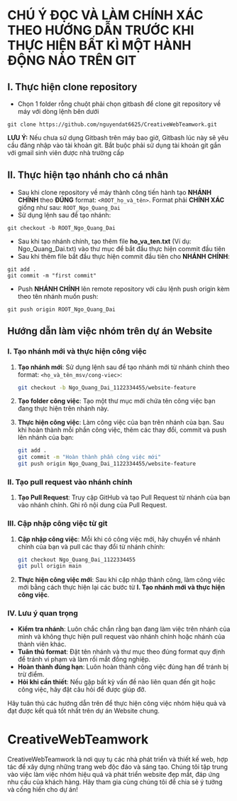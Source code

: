 # **CHÚ Ý ĐỌC VÀ LÀM CHÍNH XÁC THEO HƯỚNG DẪN TRƯỚC KHI THỰC HIỆN BẤT KÌ MỘT HÀNH ĐỘNG NÀO TRÊN GIT**

## I. Thực hiện clone repository

- Chọn 1 folder rỗng chuột phải chọn gitbash để clone git repository về máy với dòng lệnh bên dưới

```
git clone https://github.com/nguyendat6625/CreativeWebTeamwork.git
```

**LƯU Ý:** Nếu chưa sử dụng Gitbash trên máy bao giờ, Gitbash lúc này sẽ yêu cầu đăng nhập vào tài khoản git. Bắt buộc phải sử dụng tài khoản git gắn với gmail sinh viên được nhà trường cấp

## II. Thực hiện tạo nhánh cho cá nhân

- Sau khi clone repository về máy thành công tiến hành tạo **NHÁNH CHÍNH** theo **ĐÚNG** format: `<ROOT_họ_và_tên>`. Format phải **CHÍNH XÁC** giống như sau: `ROOT_Ngo_Quang_Dai`
- Sử dụng lệnh sau để tạo nhánh:

```
git checkout -b ROOT_Ngo_Quang_Dai
```
- Sau khi tạo nhánh chính, tạo thêm file **ho_va_ten.txt** (Ví dụ: Ngo_Quang_Dai.txt) vào thư mục để bắt đầu thực hiện commit đầu tiên
- Sau khi thêm file bắt đầu thực hiện commit đầu tiên cho **NHÁNH CHÍNH**:

```
git add .
git commit -m "first commit"

```

- Push **NHÁNH CHÍNH** lên remote repository với câu lệnh push origin kèm theo tên nhánh muốn push:

```
git push origin ROOT_Ngo_Quang_Dai
```
## Hướng dẫn làm việc nhóm trên dự án Website

### I. Tạo nhánh mới và thực hiện công việc

1. **Tạo nhánh mới**: Sử dụng lệnh sau để tạo nhánh mới từ nhánh chính theo format: `<họ_và_tên_msv/cong-viec>`:

    ```bash
    git checkout -b Ngo_Quang_Dai_1122334455/website-feature
    ```

2. **Tạo folder công việc**: Tạo một thư mục mới chứa tên công việc bạn đang thực hiện trên nhánh này.

3. **Thực hiện công việc**: Làm công việc của bạn trên nhánh của bạn. Sau khi hoàn thành mỗi phần công việc, thêm các thay đổi, commit và push lên nhánh của bạn:

    ```bash
    git add .
    git commit -m "Hoàn thành phần công việc mới"
    git push origin Ngo_Quang_Dai_1122334455/website-feature
    ```

### II. Tạo pull request vào nhánh chính

1. **Tạo Pull Request**: Truy cập GitHub và tạo Pull Request từ nhánh của bạn vào nhánh chính. Ghi rõ nội dung của Pull Request.

### III. Cập nhập công việc từ git

1. **Cập nhập công việc**: Mỗi khi có công việc mới, hãy chuyển về nhánh chính của bạn và pull các thay đổi từ nhánh chính:

    ```bash
    git checkout Ngo_Quang_Dai_1122334455
    git pull origin main
    ```

2. **Thực hiện công việc mới**: Sau khi cập nhập thành công, làm công việc mới bằng cách thực hiện lại các bước từ **I. Tạo nhánh mới và thực hiện công việc**.

### IV. Lưu ý quan trọng

- **Kiểm tra nhánh**: Luôn chắc chắn rằng bạn đang làm việc trên nhánh của mình và không thực hiện pull request vào nhánh chính hoặc nhánh của thành viên khác.
- **Tuân thủ format**: Đặt tên nhánh và thư mục theo đúng format quy định để tránh vi phạm và làm rối mắt đồng nghiệp.
- **Hoàn thành đúng hạn**: Luôn hoàn thành công việc đúng hạn để tránh bị trừ điểm.
- **Hỏi khi cần thiết**: Nếu gặp bất kỳ vấn đề nào liên quan đến git hoặc công việc, hãy đặt câu hỏi để được giúp đỡ.

Hãy tuân thủ các hướng dẫn trên để thực hiện công việc nhóm hiệu quả và đạt được kết quả tốt nhất trên dự án Website chung.
# CreativeWebTeamwork
CreativeWebTeamwork là nơi quy tụ các nhà phát triển và thiết kế web, hợp tác để xây dựng những trang web độc đáo và sáng tạo. Chúng tôi tập trung vào việc làm việc nhóm hiệu quả và phát triển website đẹp mắt, đáp ứng nhu cầu của khách hàng. Hãy tham gia cùng chúng tôi để chia sẻ ý tưởng và cống hiến cho dự án!
